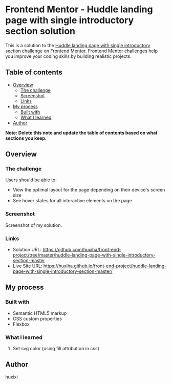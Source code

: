 # Frontend Mentor - Huddle landing page with single introductory section solution

This is a solution to the [Huddle landing page with single introductory section challenge on Frontend Mentor](https://www.frontendmentor.io/challenges/huddle-landing-page-with-a-single-introductory-section-B_2Wvxgi0). Frontend Mentor challenges help you improve your coding skills by building realistic projects. 

## Table of contents

- [Overview](#overview)
  - [The challenge](#the-challenge)
  - [Screenshot](#screenshot)
  - [Links](#links)
- [My process](#my-process)
  - [Built with](#built-with)
  - [What I learned](#what-i-learned)  
- [Author](#author)

**Note: Delete this note and update the table of contents based on what sections you keep.**

## Overview

### The challenge

Users should be able to:

- View the optimal layout for the page depending on their device's screen size
- See hover states for all interactive elements on the page

### Screenshot

Screenshot of my solution.

### Links

- Solution URL: https://github.com/huxiha/front-end-project/tree/master/huddle-landing-page-with-single-introductory-section-master
- Live Site URL: https://huxiha.github.io/front-end-project/huddle-landing-page-with-single-introductory-section-master/

## My process

### Built with

- Semantic HTML5 markup
- CSS custom properties
- Flexbox

### What I learned

1. Set svg color (using fill attribution in css)

## Author

huxixi